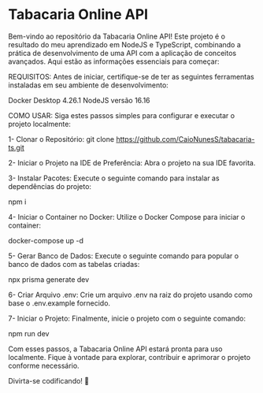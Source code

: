 # Tabacaria Online API

Bem-vindo ao repositório da Tabacaria Online API! Este projeto é o resultado do meu aprendizado em NodeJS e TypeScript, combinando a prática de desenvolvimento de uma API com a aplicação de conceitos avançados. Aqui estão as informações essenciais para começar:

REQUISITOS:
Antes de iniciar, certifique-se de ter as seguintes ferramentas instaladas em seu ambiente de desenvolvimento:

Docker Desktop 4.26.1
NodeJS versão 16.16

COMO USAR:
Siga estes passos simples para configurar e executar o projeto localmente:

1- Clonar o Repositório:
git clone https://github.com/CaioNunesS/tabacaria-ts.git

2- Iniciar o Projeto na IDE de Preferência:
Abra o projeto na sua IDE favorita.

3- Instalar Pacotes:
Execute o seguinte comando para instalar as dependências do projeto:

npm i

4- Iniciar o Container no Docker:
Utilize o Docker Compose para iniciar o container:

docker-compose up -d

5- Gerar Banco de Dados:
Execute o seguinte comando para popular o banco de dados com as tabelas criadas:

npx prisma generate dev

6- Criar Arquivo .env:
Crie um arquivo .env na raiz do projeto usando como base o .env.example fornecido.

7- Iniciar o Projeto:
Finalmente, inicie o projeto com o seguinte comando:

npm run dev

Com esses passos, a Tabacaria Online API estará pronta para uso localmente. Fique à vontade para explorar, contribuir e aprimorar o projeto conforme necessário.

Divirta-se codificando! 🚀



